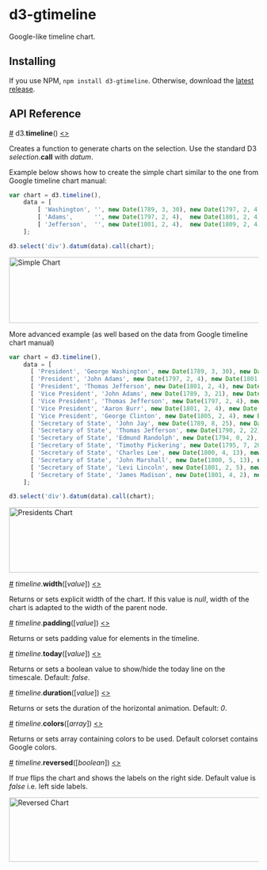 # d3-gtimeline

Google-like timeline chart.

## Installing

If you use NPM, `npm install d3-gtimeline`. Otherwise, download the [latest release](https://github.com/jjagielka/d3-gtimeline/releases/latest).

## API Reference


<a href="#timeline" name="timeline">#</a> d3.<b>timeline</b>() [<>](https://github.com/jjagielka/d3-gtimeline/blob/master/src/timeline.js "Source")

Creates a function to generate charts on the selection. Use the standard D3 <i>selection</i>.<b>call</b> with <i>datum</i>.

Example below shows how to create the simple chart similar to the one from Google timeline chart manual:

```js
var chart = d3.timeline(),
    data = [
        [ 'Washington', '', new Date(1789, 3, 30), new Date(1797, 2, 4) ],
        [ 'Adams',      '', new Date(1797, 2, 4),  new Date(1801, 2, 4) ],
        [ 'Jefferson',  '', new Date(1801, 2, 4),  new Date(1809, 2, 4) ]
    ];

d3.select('div').datum(data).call(chart);
```

<img alt="Simple Chart" src="https://raw.githubusercontent.com/jjagielka/d3-gtimeline/master/img/simple.png" width="975" height="133">

More advanced example (as well based on the data from Google timeline chart manual)

```js
var chart = d3.timeline(),
    data = [
      [ 'President', 'George Washington', new Date(1789, 3, 30), new Date(1797, 2, 4) ],
      [ 'President', 'John Adams', new Date(1797, 2, 4), new Date(1801, 2, 4) ],
      [ 'President', 'Thomas Jefferson', new Date(1801, 2, 4), new Date(1809, 2, 4) ],
      [ 'Vice President', 'John Adams', new Date(1789, 3, 21), new Date(1797, 2, 4)],
      [ 'Vice President', 'Thomas Jefferson', new Date(1797, 2, 4), new Date(1801, 2, 4)],
      [ 'Vice President', 'Aaron Burr', new Date(1801, 2, 4), new Date(1805, 2, 4)],
      [ 'Vice President', 'George Clinton', new Date(1805, 2, 4), new Date(1812, 3, 20)],
      [ 'Secretary of State', 'John Jay', new Date(1789, 8, 25), new Date(1790, 2, 22)],
      [ 'Secretary of State', 'Thomas Jefferson', new Date(1790, 2, 22), new Date(1793, 11, 31)],
      [ 'Secretary of State', 'Edmund Randolph', new Date(1794, 0, 2), new Date(1795, 7, 20)],
      [ 'Secretary of State', 'Timothy Pickering', new Date(1795, 7, 20), new Date(1800, 4, 12)],
      [ 'Secretary of State', 'Charles Lee', new Date(1800, 4, 13), new Date(1800, 5, 5)],
      [ 'Secretary of State', 'John Marshall', new Date(1800, 5, 13), new Date(1801, 2, 4)],
      [ 'Secretary of State', 'Levi Lincoln', new Date(1801, 2, 5), new Date(1801, 4, 1)],
      [ 'Secretary of State', 'James Madison', new Date(1801, 4, 2), new Date(1809, 2, 3)]
    ];

d3.select('div').datum(data).call(chart);
```

<img alt="Presidents Chart" src="https://raw.githubusercontent.com/jjagielka/d3-gtimeline/master/img/presidents.png" width="976" height="132">

<a name="timeline_width" href="#timeline_width">#</a> <i>timeline</i>.<b>width</b>([<i>value</i>]) [<>](https://github.com/jjagielka/d3-gtimeline/blob/master/src/timeline.js#L152 "Source")

Returns or sets explicit width of the chart. If this value is <i>null</i>, width of the chart is adapted to the width of the parent node.

<a name="timeline_padding" href="#timeline_padding">#</a> <i>timeline</i>.<b>padding</b>([<i>value</i>]) [<>](https://github.com/jjagielka/d3-gtimeline/blob/master/src/timeline.js#L151 "Source")

Returns or sets padding value for elements in the timeline.

<a name="timeline_today" href="#timeline_today">#</a> <i>timeline</i>.<b>today</b>([<i>value</i>]) [<>](https://github.com/jjagielka/d3-gtimeline/blob/master/src/timeline.js#L151 "Source")

Returns or sets a boolean value to show/hide the today line on the timescale. Default: <i>false</i>.

<a name="timeline_duration" href="#timeline_duration">#</a> <i>timeline</i>.<b>duration</b>([<i>value</i>]) [<>](https://github.com/jjagielka/d3-gtimeline/blob/master/src/timeline.js#L151 "Source")

Returns or sets the duration of the horizontal animation. Default: <i>0</i>.

<a name="timeline_colors" href="#timeline_colors">#</a> <i>timeline</i>.<b>colors</b>([<i>array</i>]) [<>](https://github.com/jjagielka/d3-gtimeline/blob/master/src/timeline.js#L152 "Source")

Returns or sets array containing colors to be used. Default colorset contains Google colors.

<a name="timeline_reversed" href="#timeline_reversed">#</a> <i>timeline</i>.<b>reversed</b>([<i>boolean</i>]) [<>](https://github.com/jjagielka/d3-gtimeline/blob/master/src/timeline.js#L152 "Source")

If <i>true</i> flips the chart and shows the labels on the right side. Default value is <i>false</i> i.e. left side labels.

<img alt="Reversed Chart" src="https://raw.githubusercontent.com/jjagielka/d3-gtimeline/master/img/reversed.png" width="971" height="130">

